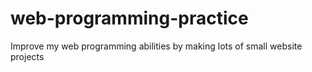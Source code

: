 # web-programming-practice
Improve my web programming abilities by making lots of small website projects
